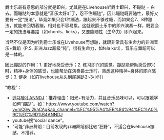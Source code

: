 爵士乐最有意思的部分就是即兴。尤其是在Livehouse听爵士即兴，不蹦跶 = 白去。而蹦跶的本意就是“音乐太好听了，忍不住蹦跶”，因此蹦跶既要随性，最好又要有一定“技法”，毕竟如果只会1种蹦法，蹦起来不够过瘾，而如果会7、8种蹦法，就能来回切着蹦，相对也不容易累。这就跟爵士乐中的即兴演奏一样，既要会一定的技法与套路（如chords、licks），又要能随性（生命力）即兴起来。

当然不仅是因为听到爵士乐或在Livehouse而想蹦，就跟非常具有生命力的非洲音乐+舞蹈（P.S. 非洲Jazz超级“纯”，很有生命力，如fela kuti），音乐与舞蹈可以是一体的。

因此蹦跶的作用：1. 更好地感受音乐；2. 练习即兴的感觉。蹦跶能帮助感受即兴时，精神+身体的感觉，也能帮助在演奏爵士乐时，熟悉这种精神+身体的即兴感觉；3. 健身（如在livehouse从头到尾蹦跶2~3小时）

“教程”：
* [앤디제이 ANNDJ](https://www.youtube.com/@ANNDJ)：推荐理由：阳光+有活力，并且音乐品味可以，可以跟她学如何“蹦跶”。如：https://www.youtube.com/watch?v=mC6wi2kaCAg&ab_channel=%EC%95%A4%EB%94%94%EC%A0%9C%EC%9D%B4ANNDJ
* youtube搜“social dance”。
* “可能”非洲舞蹈：目前发现的非洲舞蹈都比较“狂野”，不适合在livehouse蹦跶，不推荐。